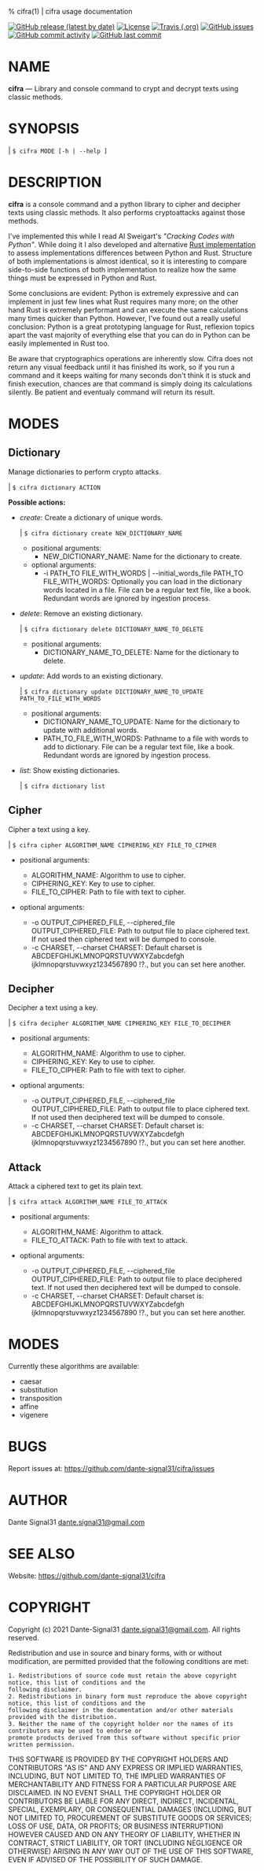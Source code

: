 % cifra(1) | cifra usage documentation

[![GitHub release (latest by date)](https://img.shields.io/github/v/release/dante-signal31/cifra)](https://github.com/dante-signal31/cifra)
[![License](https://img.shields.io/badge/License-BSD%203--Clause-blue.svg)](https://opensource.org/licenses/BSD-3-Clause)
[![Travis (.org)](https://img.shields.io/travis/dante-signal31/cifra)](https://travis-ci.com/dante-signal31/cifra)
[![GitHub issues](https://img.shields.io/github/issues/dante-signal31/cifra)](https://github.com/dante-signal31/cifra/issues)
[![GitHub commit activity](https://img.shields.io/github/commit-activity/y/dante-signal31/cifra)](https://github.com/dante-signal31/cifra/commits/master)
[![GitHub last commit](https://img.shields.io/github/last-commit/dante-signal31/cifra)](https://github.com/dante-signal31/cifra/commits/master)

# NAME
**cifra** — Library and console command to crypt and decrypt texts using classic methods.

# SYNOPSIS
|    `$ cifra MODE [-h | --help ]`

# DESCRIPTION
**cifra** is a console command and a python library to cipher and decipher texts
using classic methods. It also performs cryptoattacks against those methods.

I've implemented this while I read Al Sweigart's *"Cracking Codes with Python"*. While doing
it I also developed and alternative [Rust implementation](https://github.com/dante-signal31/cifra-rust) 
to assess implementations differences between Python and Rust. Structure of both implementations is almost 
identical, so it is interesting to compare side-to-side functions of both implementation to realize how the 
same things must be expressed in Python and Rust. 

Some conclusions are evident: Python is extremely expressive and can implement in just few lines what Rust 
requires many more; on the other hand Rust is extremely performant and can execute the same calculations 
many times quicker than Python. However, I've found out a really useful conclusion: Python is a great 
prototyping language for Rust, reflexion topics apart the vast majority of everything else that you can do 
in Python can be easily implemented in Rust too.

Be aware that cryptographics operations are inherently slow. Cifra does not return any visual feedback until
it has finished its work, so if you run a command and it keeps waiting for many seconds don't think it is stuck
and finish execution, chances are that command is simply doing its calculations silently. Be patient and
eventualy command will return its result.

# MODES

## Dictionary
Manage dictionaries to perform crypto attacks.

|    `$ cifra dictionary ACTION`

**Possible actions:**

* *create*: Create a dictionary of unique words.

  |        `$ cifra dictionary create NEW_DICTIONARY_NAME`

   + positional arguments:
     - NEW_DICTIONARY_NAME:    Name for the dictionary to create.
   + optional arguments: 
     - -i PATH_TO FILE_WITH_WORDS | --initial_words_file PATH_TO FILE_WITH_WORDS: 
     Optionally you can load in the dictionary words located in a file. 
   File can be a regular text file, like a book. Redundant words are 
   ignored by ingestion process.

* *delete*: Remove an existing dictionary.

  |        `$ cifra dictionary delete DICTIONARY_NAME_TO_DELETE`

  + positional arguments:
    - DICTIONARY_NAME_TO_DELETE:  Name for the dictionary to delete.

* *update*: Add words to an existing dictionary.

  |        `$ cifra dictionary update DICTIONARY_NAME_TO_UPDATE PATH_TO_FILE_WITH_WORDS`

  + positional arguments:
    - DICTIONARY_NAME_TO_UPDATE: Name for the dictionary to update with additional words.
    - PATH_TO_FILE_WITH_WORDS:  Pathname to a file with words to add to dictionary. File can be a regular text file, like 
                       a book. Redundant words are ignored by ingestion process.
    
* *list*: Show existing dictionaries.

  |        `$ cifra dictionary list`

## Cipher
Cipher a text using a key.

|    `$ cifra cipher ALGORITHM_NAME CIPHERING_KEY FILE_TO_CIPHER`

 * positional arguments:
   + ALGORITHM_NAME: Algorithm to use to cipher.
   + CIPHERING_KEY: Key to use to cipher.
   + FILE_TO_CIPHER: Path to file with text to cipher.

 * optional arguments:
   + -o OUTPUT_CIPHERED_FILE, --ciphered_file OUTPUT_CIPHERED_FILE:                        Path to output file to place ciphered text. If not
                         used then ciphered text will be dumped to console.
   + -c CHARSET, --charset CHARSET: 
                         Default charset is ABCDEFGHIJKLMNOPQRSTUVWXYZabcdefgh
                         ijklmnopqrstuvwxyz1234567890 !?., but you can set here
                         another.
   
## Decipher
Decipher a text using a key.

|    `$ cifra decipher ALGORITHM_NAME CIPHERING_KEY FILE_TO_DECIPHER`

 * positional arguments:
   + ALGORITHM_NAME: Algorithm to use to cipher.
   + CIPHERING_KEY: Key to use to cipher.
   + FILE_TO_CIPHER: Path to file with text to cipher.

 * optional arguments:
   + -o OUTPUT_CIPHERED_FILE, --ciphered_file OUTPUT_CIPHERED_FILE:
                        Path to output file to place ciphered text. If not
                        used then deciphered text will be dumped to console.
   + -c CHARSET, --charset CHARSET:
                        Default charset is: ABCDEFGHIJKLMNOPQRSTUVWXYZabcdefgh
                        ijklmnopqrstuvwxyz1234567890 !?., but you can set here
                        another.

## Attack
Attack a ciphered text to get its plain text.

|    `$ cifra attack ALGORITHM_NAME FILE_TO_ATTACK`

 * positional arguments:
   + ALGORITHM_NAME: Algorithm to attack.
   + FILE_TO_ATTACK: Path to file with text to attack.

 * optional arguments:
   + -o OUTPUT_CIPHERED_FILE, --ciphered_file OUTPUT_CIPHERED_FILE:
                         Path to output file to place deciphered text. If not
                         used then deciphered text will be dumped to console.
   + -c CHARSET, --charset CHARSET:
                         Default charset is: ABCDEFGHIJKLMNOPQRSTUVWXYZabcdefgh
                         ijklmnopqrstuvwxyz1234567890 !?., but you can set here
                         another.

# MODES
Currently these algorithms are available:

* caesar
* substitution
* transposition
* affine
* vigenere

# BUGS
Report issues at: <https://github.com/dante-signal31/cifra/issues>

# AUTHOR
Dante Signal31 <dante.signal31@gmail.com>

# SEE ALSO
Website: <https://github.com/dante-signal31/cifra>

# COPYRIGHT
Copyright (c) 2021 Dante-Signal31 <dante.signal31@gmail.com>. All rights reserved.

Redistribution and use in source and binary forms, with or without modification, are permitted provided that the
following conditions are met:

    1. Redistributions of source code must retain the above copyright notice, this list of conditions and the
    following disclaimer.
    2. Redistributions in binary form must reproduce the above copyright notice, this list of conditions and the
    following disclaimer in the documentation and/or other materials provided with the distribution.
    3. Neither the name of the copyright holder nor the names of its contributors may be used to endorse or
    promote products derived from this software without specific prior written permission.

THIS SOFTWARE IS PROVIDED BY THE COPYRIGHT HOLDERS AND CONTRIBUTORS "AS IS" AND ANY EXPRESS OR IMPLIED WARRANTIES,
INCLUDING, BUT NOT LIMITED TO, THE IMPLIED WARRANTIES OF MERCHANTABILITY AND FITNESS FOR A PARTICULAR PURPOSE ARE
DISCLAIMED. IN NO EVENT SHALL THE COPYRIGHT HOLDER OR CONTRIBUTORS BE LIABLE FOR ANY DIRECT, INDIRECT, INCIDENTAL,
SPECIAL, EXEMPLARY, OR CONSEQUENTIAL DAMAGES (INCLUDING, BUT NOT LIMITED TO, PROCUREMENT OF SUBSTITUTE GOODS OR
SERVICES; LOSS OF USE, DATA, OR PROFITS; OR BUSINESS INTERRUPTION) HOWEVER CAUSED AND ON ANY THEORY OF LIABILITY,
WHETHER IN CONTRACT, STRICT LIABILITY, OR TORT (INCLUDING NEGLIGENCE OR OTHERWISE) ARISING IN ANY WAY OUT OF THE USE
OF THIS SOFTWARE, EVEN IF ADVISED OF THE POSSIBILITY OF SUCH DAMAGE.